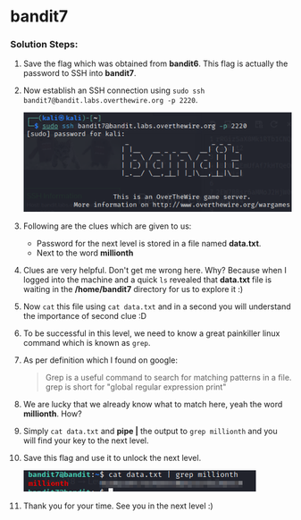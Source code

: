 # bandit7

### Solution Steps:

1. Save the flag which was obtained from **bandit6**. This flag is actually the password to SSH into **bandit7**.
2. Now establish an SSH connection using `sudo ssh bandit7@bandit.labs.overthewire.org -p 2220`.
   
   ![Alt text](bandit7-ssh.png)

3. Following are the clues which are given to us:
   * Password for the next level is stored in a file named **data.txt**.
   * Next to the word **millionth**
  
4. Clues are very helpful. Don't get me wrong here. Why? Because when I logged into the machine and a quick `ls` revealed that **data.txt** file is waiting in the **/home/bandit7** directory for us to explore it :)
5. Now `cat` this file using `cat data.txt` and in a second you will understand the importance of second clue :D
6. To be successful in this level, we need to know a great painkiller linux command which is known as `grep`.
7. As per definition which I found on google:
   > Grep is a useful command to search for matching patterns in a file. grep is short for "global regular expression print"

8. We are lucky that we already know what to match here, yeah the word **millionth**. How?
9. Simply `cat data.txt` and **pipe |** the output to `grep millionth` and you will find your key to the next level.
10. Save this flag and use it to unlock the next level.
    
    ![Alt text](bandit7-flag.png)

11. Thank you for your time. See you in the next level :)
